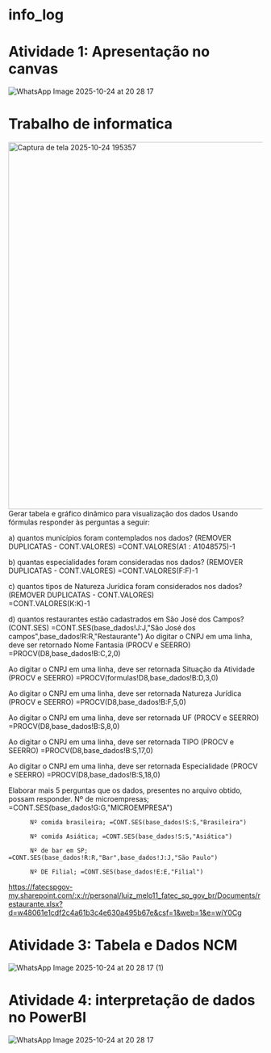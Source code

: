 # info_log
# Atividade 1: Apresentação no canvas
![WhatsApp Image 2025-10-24 at 20 28 17](https://github.com/user-attachments/assets/510521b1-49db-4a2e-bb25-b7af555a982f)

# Trabalho de informatica
<img width="1882" height="727" alt="Captura de tela 2025-10-24 195357" src="https://github.com/user-attachments/assets/346f82b1-7126-427e-aa93-82fb5be1f30e" />
Gerar tabela e gráfico dinâmico para visualização dos dados
Usando fórmulas responder às perguntas a seguir: 

a) quantos municípios foram contemplados nos dados? (REMOVER DUPLICATAS - CONT.VALORES) 
      =CONT.VALORES(A$1:A$1048575)-1
      
b) quantas especialidades foram consideradas nos dados? (REMOVER DUPLICATAS - CONT.VALORES)
      =CONT.VALORES(F:F)-1
      
c) quantos tipos de Natureza Jurídica foram considerados nos dados? (REMOVER DUPLICATAS - CONT.VALORES)  
      =CONT.VALORES(K:K)-1
      
d) quantos restaurantes estão cadastrados em  São José dos Campos? (CONT.SES) 
      =CONT.SES(base_dados!J:J,"São José dos campos",base_dados!R:R,"Restaurante")
 Ao digitar o CNPJ em uma linha, deve ser retornado Nome Fantasia (PROCV e SEERRO)
        =PROCV(D8,base_dados!B:C,2,0)
        
 Ao digitar o CNPJ em uma linha, deve ser retornada Situação da Atividade (PROCV e SEERRO)
        =PROCV(formulas!D8,base_dados!B:D,3,0)
        
Ao digitar o CNPJ em uma linha, deve ser retornada Natureza Jurídica (PROCV e SEERRO) 
         =PROCV(D8,base_dados!B:F,5,0)
         
Ao digitar o CNPJ em uma linha, deve ser retornada UF (PROCV e SEERRO)
         =PROCV(D8,base_dados!B:S,8,0)
         
Ao digitar o CNPJ em uma linha, deve ser retornada TIPO (PROCV e SEERRO)
            =PROCV(D8,base_dados!B:S,17,0)
            
Ao digitar o CNPJ em uma linha, deve ser retornada Especialidade (PROCV e SEERRO)
            =PROCV(D8,base_dados!B:S,18,0)
            
Elaborar mais 5 perguntas que os dados, presentes no arquivo obtido, possam responder.
          Nº de microempresas; =CONT.SES(base_dados!G:G,"MICROEMPRESA")
          
          Nº comida brasileira; =CONT.SES(base_dados!S:S,"Brasileira")
          
          Nº comida Asiática; =CONT.SES(base_dados!S:S,"Asiática")
          
          Nº de bar em SP; =CONT.SES(base_dados!R:R,"Bar",base_dados!J:J,"São Paulo") 
          
          Nº DE Filial; =CONT.SES(base_dados!E:E,"Filial")
          
https://fatecspgov-my.sharepoint.com/:x:/r/personal/luiz_melo11_fatec_sp_gov_br/Documents/restaurante.xlsx?d=w48061e1cdf2c4a61b3c4e630a495b67e&csf=1&web=1&e=wiY0Cg

# Atividade 3: Tabela e Dados NCM
![WhatsApp Image 2025-10-24 at 20 28 17 (1)](https://github.com/user-attachments/assets/b3500d7d-254e-4253-bcc7-1bb791853719)

# Atividade 4: interpretação de dados no PowerBI
![WhatsApp Image 2025-10-24 at 20 28 17](https://github.com/user-attachments/assets/4866c82f-4244-4f5d-8a8c-dde4469b36b7)



